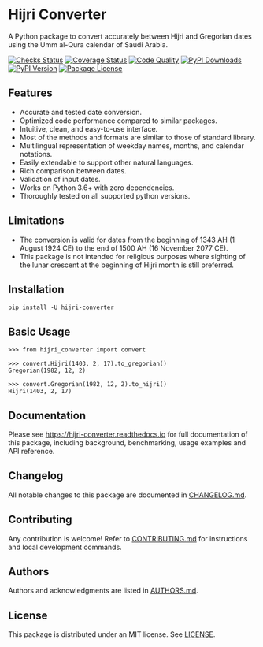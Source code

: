 # Hijri Converter

<!-- start summary -->
A Python package to convert accurately between Hijri and Gregorian dates
using the Umm al-Qura calendar of Saudi Arabia.

[![Checks Status](https://img.shields.io/github/workflow/status/dralshehri/hijri-converter/Checks?event=push&label=checks)][checks]
[![Coverage Status](https://img.shields.io/badge/coverage-100%25-success)][coverage]
[![Code Quality](https://img.shields.io/codefactor/grade/github/dralshehri/hijri-converter?&label=codefactor)][quality]
[![PyPI Downloads](https://img.shields.io/pypi/dm/hijri-converter?color=blue)][downloads]
[![PyPI Version](https://img.shields.io/pypi/v/hijri-converter)][version]
[![Package License](https://img.shields.io/github/license/dralshehri/hijri-converter)][license]

[checks]: https://github.com/dralshehri/hijri-converter/actions/workflows/checks.yml
[coverage]: https://github.com/dralshehri/hijri-converter/actions/workflows/checks.yml
[quality]: https://www.codefactor.io/repository/github/dralshehri/hijri-converter/overview/main
[downloads]: https://pypistats.org/packages/hijri-converter
[version]: https://pypi.python.org/pypi/hijri-converter
[license]: https://github.com/dralshehri/hijri-converter/blob/main/LICENSE

## Features

- Accurate and tested date conversion.
- Optimized code performance compared to similar packages.
- Intuitive, clean, and easy-to-use interface.
- Most of the methods and formats are similar to those of standard library.
- Multilingual representation of weekday names, months, and calendar notations.
- Easily extendable to support other natural languages.
- Rich comparison between dates.
- Validation of input dates.
- Works on Python 3.6+ with zero dependencies.
- Thoroughly tested on all supported python versions.

## Limitations

- The conversion is valid for dates from the beginning of 1343 AH
  (1 August 1924 CE) to the end of 1500 AH (16 November 2077 CE).
- This package is not intended for religious purposes where sighting of the lunar crescent at the beginning of Hijri month is still preferred.

## Installation

```shell
pip install -U hijri-converter
```

## Basic Usage

```pycon
>>> from hijri_converter import convert

>>> convert.Hijri(1403, 2, 17).to_gregorian()
Gregorian(1982, 12, 2)

>>> convert.Gregorian(1982, 12, 2).to_hijri()
Hijri(1403, 2, 17)
```
<!-- end summary -->

## Documentation

Please see <https://hijri-converter.readthedocs.io> for full documentation of
this package, including background, benchmarking, usage examples and API
reference.

## Changelog

All notable changes to this package are documented in 
[CHANGELOG.md](https://github.com/dralshehri/hijri-converter/blob/main/CHANGELOG.md).

## Contributing

Any contribution is welcome! Refer to
[CONTRIBUTING.md](https://github.com/dralshehri/hijri-converter/blob/main/CONTRIBUTING.md)
for instructions and local development commands.

## Authors

Authors and acknowledgments are listed in 
[AUTHORS.md](https://github.com/dralshehri/hijri-converter/blob/main/AUTHORS.md).

## License

This package is distributed under an MIT license.
See [LICENSE](https://github.com/dralshehri/hijri-converter/blob/main/LICENSE).
